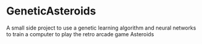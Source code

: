 # GeneticAsteroids
A small side project to use a genetic learning algorithm and neural networks to train a computer to play the retro arcade game Asteroids
